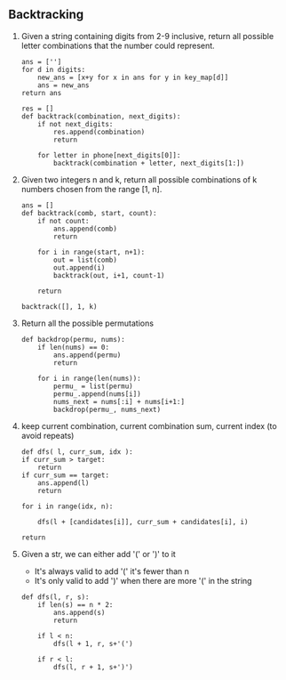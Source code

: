 ## Backtracking

1. Given a string containing digits from 2-9 inclusive, return all possible letter combinations that the number could represent.
	```
	ans = ['']
	for d in digits:
		new_ans = [x+y for x in ans for y in key_map[d]]
		ans = new_ans
	return ans
	```
	```
	res = []
	def backtrack(combination, next_digits):
		if not next_digits:
			res.append(combination)
			return
		
		for letter in phone[next_digits[0]]:
			backtrack(combination + letter, next_digits[1:])
	```

1. Given two integers n and k, return all possible combinations of k numbers chosen from the range [1, n].
	```
	ans = []
	def backtrack(comb, start, count):
		if not count:
			ans.append(comb)
			return
		
		for i in range(start, n+1):
			out = list(comb)
			out.append(i)
			backtrack(out, i+1, count-1)
			
		return
	
	backtrack([], 1, k)
	```

1. Return all the possible permutations
	```
	def backdrop(permu, nums):
		if len(nums) == 0:
			ans.append(permu)
			return

		for i in range(len(nums)):
			permu_ = list(permu)
			permu_.append(nums[i])
			nums_next = nums[:i] + nums[i+1:]
			backdrop(permu_, nums_next)
	```

1. keep current combination, current combination sum, current index (to avoid repeats)
	```
	def dfs( l, curr_sum, idx ):
	if curr_sum > target:
		return
	if curr_sum == target:
		ans.append(l)
		return

	for i in range(idx, n):

		dfs(l + [candidates[i]], curr_sum + candidates[i], i)

	return
	```

1. Given a str, we can either add '(' or ')' to it
	- It's always valid to add '(' it's fewer than n
	- It's only valid to add ')' when there are more '(' in the string
	```
	def dfs(l, r, s):
		if len(s) == n * 2:
			ans.append(s)
			return

		if l < n:
			dfs(l + 1, r, s+'(')

		if r < l:
			dfs(l, r + 1, s+')')
	```